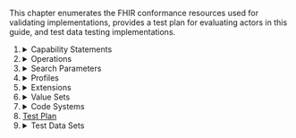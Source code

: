 <!-- conformance.md {% comment %}
*****************************************************************************************
*                            WARNING: DO NOT EDIT THIS FILE                             *
*                                                                                       *
* This file is generated by SUSHI. Any edits you make to this file will be overwritten. *
*                                                                                       *
* To change the contents of this file, edit the original source file at:                *
* ig-data\input\pagecontent\conformance.md                                              *
*****************************************************************************************
{% endcomment %} -->
This chapter enumerates the FHIR conformance resources used for validating implementations, provides a test
plan for evaluating actors in this guide, and test data testing implementations.

<ol>
    <li id='capabilities'><details><summary>Capability Statements</summary><ol>
           {% include list-simple-capabilitystatements.xhtml %}
        </ol></details>
    </li>
    <li><details><summary>Operations</summary><ol>
           {% include list-simple-operationdefinitions.xhtml %}
        </ol></details>
    </li>
    <li><details><summary>Search Parameters</summary><ol>
           {% include list-simple-searchparameters.xhtml %}
        </ol></details>
    </li>
    <li><details><summary>Profiles</summary><ol>
           {% include list-simple-profiles.xhtml %}
        </ol></details>
    </li>
    <li><details><summary>Extensions</summary><ol>
           {% include list-simple-extensions.xhtml %}
        </ol></details>
    </li>
    <li><details><summary>Value Sets</summary><ol>
           {% include list-simple-valuesets.xhtml %}
        </ol></details>
    </li>
    <li><details><summary>Code Systems</summary><ol>
           {% include list-simple-codesystems.xhtml %}
        </ol></details>
    </li>
    <li><a href='test_plan.html'>Test Plan</a></li>
    <li><details><summary>Test Data Sets</summary><ol>
        <li><a href='hospital_capacity_examples.html'>Hospital Capacity Measure and Report Examples</a></li>
        <li><a href='laboratory_reporting_examples.html'>Laboratory Reporting Measure and Report Examples</a></li>
        <li><a href='automation_testing_examples.html'>Automation Testing Data</a></li>
        </ol></details>
    </li>
</ol>